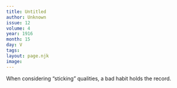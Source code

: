 ```yaml
---
title: Untitled
author: Unknown
issue: 12
volume: 4
year: 1916
month: 15
day: V
tags:
layout: page.njk
image:
---
```

When considering “sticking” qualities, a bad habit holds the record.


